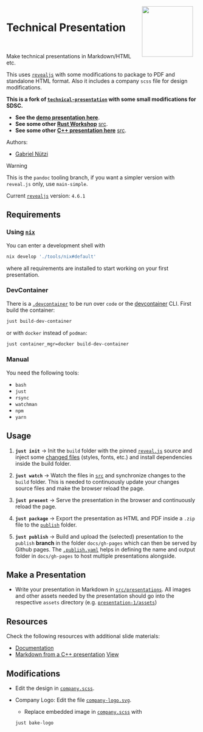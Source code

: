 <img src="docs/logo.svg" style="margin-right: 10pt;width:100pt" align="right">
<h1>Technical Presentation</h1>

<br>

Make technical presentations in Markdown/HTML etc.

This uses [`revealjs`](https://github.com/hakimel/reveal.js) with some
modifications to package to PDF and standalone HTML format. Also it includes a
company `scss` file for design modifications.

**This is a fork of
[`technical-presentation`](https://github.com/gabyx/technical-presentation.git)
with some small modifications for SDSC.**

- **See the
  [demo presentation here](https://sdsc-ordes.github.io/technical-presentation/gh-pages/demo)**.
- **See some other
  [Rust Workshop](https://sdsc-ordes.github.io/technical-presentation/gh-pages/rust-workshop/part-1/#/title-slide)**
  [src](https://github.com/sdsc-ordes/technical-presentation/tree/feat/rust-workshop).
- **See some other
  [C++ presentation here](https://gabyx.github.io/tech-pr-cpp-value-catergories)**
  [src](https://github.com/gabyx/tech-pr-cpp-value-catergories).

Authors:

- [Gabriel Nützi](https://github.com/gabyx)

> [!WARNING]
>
> This is the `pandoc` tooling branch, if you want a simpler version with
> `reveal.js` only, use `main-simple`.

Current [`revealjs`](https://github.com/hakimel/reveal.js) version: `4.6.1`

## Requirements

### Using [`nix`](https://nixos.org)

You can enter a development shell with

```bash
nix develop './tools/nix#default'
```

where all requirements are installed to start working on your first
presentation.

### DevContainer

There is a [`.devcontainer`](.devcontainer) to be run over `code` or the
[devcontainer](https://github.com/devcontainers/cli) CLI. First build the
container:

```bash
just build-dev-container
```

or with `docker` instead of `podman`:

```bash
just container_mgr=docker build-dev-container
```

### Manual

You need the following tools:

- `bash`
- `just`
- `rsync`
- `watchman`
- `npm`
- `yarn`

## Usage

1. **`just init`** -> Init the `build` folder with the pinned
   [`reveal.js`](.gitmodules) source and inject some [changed files](src/mixin)
   (styles, fonts, etc.) and install dependencies inside the build folder.

2. **`just watch`** -> Watch the files in [`src`](src/) and synchronize changes
   to the `build` folder. This is needed to continuously update your changes
   source files and make the browser reload the page.

3. **`just present`** -> Serve the presentation in the browser and continuously
   reload the page.

4. **`just package`** -> Export the presentation as HTML and PDF inside a `.zip`
   file to the [`publish`](publish) folder.

5. **`just publish`** -> Build and upload the (selected) presentation to the
   `publish` **branch** in the folder `docs/gh-pages` which can then be served
   by Github pages. The
   [`.publish.yaml`](./src/presentations/presentation-1/.publish.yaml) helps in
   defining the name and output folder in `docs/gh-pages` to host multiple
   presentations alongside.

## Make a Presentation

- Write your presentation in Markdown in
  [`src/presentations`](src/presentations). All images and other assets needed
  by the presentation should go into the respective `assets` directory (e.g.
  [`presentation-1/assets`](/src/presentations/presentation-1/assets))

## Resources

Check the following resources with additional slide materials:

- [Documentation](https://revealjs.com/)
- [Markdown from a C++ presentation](https://github.com/gabyx/tech-pr-cpp-value-catergories/blob/main/files/cpp-meeting/Vortrag.md)
  [View](https://gabyx.github.io/tech-pr-cpp-value-catergories)

## Modifications

- Edit the design in [`company.scss`](css/theme/source/company.scss).

- Company Logo: Edit the file
  [`company-logo.svg`](css/theme/source/files/company-logo.svg).

  - Replace embedded image in [`company.scss`](css/theme/source/company.scss)
    with

  ```bash
  just bake-logo
  ```
